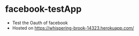 # facebook-testApp
- Test the Oauth of facebook
- Hosted on https://whispering-brook-14323.herokuapp.com/
